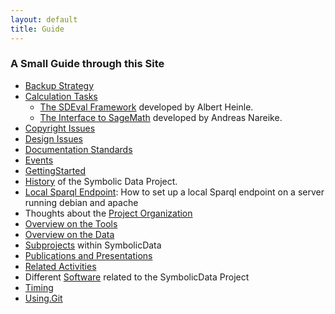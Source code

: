 ```yaml
---
layout: default
title: Guide
---
```


### A Small Guide through this Site

-   [Backup Strategy](Backups "wikilink")
-   [Calculation Tasks](Benchmarks "wikilink")
    -   [The SDEval Framework](SDEval "wikilink") developed by Albert Heinle.
    -   [The Interface to SageMath](Sage "wikilink") developed by Andreas Nareike.
-   [Copyright Issues](Copyrights "wikilink")
-   [Design Issues](Design "wikilink")
-   [Documentation Standards](Documentation "wikilink")
-   [Events](Events "wikilink")
-   [GettingStarted](GettingStarted "wikilink")
-   [History](History "wikilink") of the Symbolic Data Project.
-   [Local Sparql Endpoint](LocalSparqlEndpoint "wikilink"): How to set up a local Sparql endpoint on a server running debian and apache
-   Thoughts about the [Project Organization](Organization "wikilink")
-   [Overview on the Tools](index#Tools "wikilink")
-   [Overview on the Data](index#Data "wikilink")
-   [Subprojects](Projects "wikilink") within SymbolicData
-   [Publications and Presentations](Publications "wikilink")
-   [Related Activities](RelatedActivities "wikilink")
-   Different [Software](Software "wikilink") related to the SymbolicData Project
-   [Timing](Timing "wikilink")
-   [Using.Git](Using.Git "wikilink")

